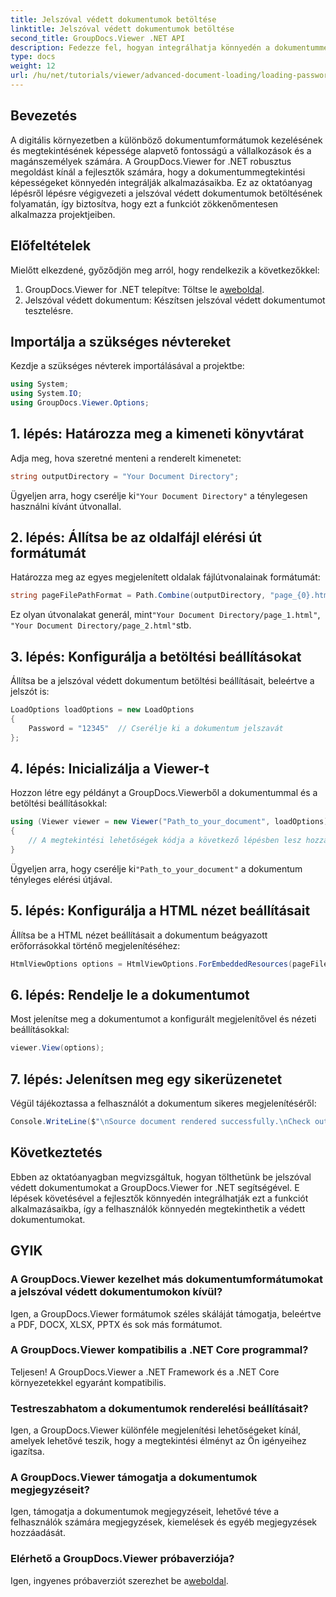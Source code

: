 ```yaml
---
title: Jelszóval védett dokumentumok betöltése
linktitle: Jelszóval védett dokumentumok betöltése
second_title: GroupDocs.Viewer .NET API
description: Fedezze fel, hogyan integrálhatja könnyedén a dokumentummegtekintési képességeket .NET-alkalmazásaiba a GroupDocs.Viewer segítségével. Ez az oktatóanyag átfogó, lépésenkénti útmutatót nyújt.
type: docs
weight: 12
url: /hu/net/tutorials/viewer/advanced-document-loading/loading-password-protected-document/
---
```

## Bevezetés

A digitális környezetben a különböző dokumentumformátumok kezelésének és megtekintésének képessége alapvető fontosságú a vállalkozások és a magánszemélyek számára. A GroupDocs.Viewer for .NET robusztus megoldást kínál a fejlesztők számára, hogy a dokumentummegtekintési képességeket könnyedén integrálják alkalmazásaikba. Ez az oktatóanyag lépésről lépésre végigvezeti a jelszóval védett dokumentumok betöltésének folyamatán, így biztosítva, hogy ezt a funkciót zökkenőmentesen alkalmazza projektjeiben.

## Előfeltételek

Mielőtt elkezdené, győződjön meg arról, hogy rendelkezik a következőkkel:

1.  GroupDocs.Viewer for .NET telepítve: Töltse le a[weboldal](https://releases.groupdocs.com/viewer/net/).
2. Jelszóval védett dokumentum: Készítsen jelszóval védett dokumentumot tesztelésre.

## Importálja a szükséges névtereket

Kezdje a szükséges névterek importálásával a projektbe:

```csharp
using System;
using System.IO;
using GroupDocs.Viewer.Options;
```

## 1. lépés: Határozza meg a kimeneti könyvtárat

Adja meg, hova szeretné menteni a renderelt kimenetet:

```csharp
string outputDirectory = "Your Document Directory";
```
 Ügyeljen arra, hogy cserélje ki`"Your Document Directory"` a ténylegesen használni kívánt útvonallal.

## 2. lépés: Állítsa be az oldalfájl elérési út formátumát

Határozza meg az egyes megjelenített oldalak fájlútvonalainak formátumát:

```csharp
string pageFilePathFormat = Path.Combine(outputDirectory, "page_{0}.html");
```

 Ez olyan útvonalakat generál, mint`"Your Document Directory/page_1.html"`, `"Your Document Directory/page_2.html"`stb.

## 3. lépés: Konfigurálja a betöltési beállításokat

Állítsa be a jelszóval védett dokumentum betöltési beállításait, beleértve a jelszót is:

```csharp
LoadOptions loadOptions = new LoadOptions
{
    Password = "12345"  // Cserélje ki a dokumentum jelszavát
};
```

## 4. lépés: Inicializálja a Viewer-t

Hozzon létre egy példányt a GroupDocs.Viewerből a dokumentummal és a betöltési beállításokkal:

```csharp
using (Viewer viewer = new Viewer("Path_to_your_document", loadOptions))
{
    // A megtekintési lehetőségek kódja a következő lépésben lesz hozzáadva.
}
```
 Ügyeljen arra, hogy cserélje ki`"Path_to_your_document"` a dokumentum tényleges elérési útjával.

## 5. lépés: Konfigurálja a HTML nézet beállításait

Állítsa be a HTML nézet beállításait a dokumentum beágyazott erőforrásokkal történő megjelenítéséhez:

```csharp
HtmlViewOptions options = HtmlViewOptions.ForEmbeddedResources(pageFilePathFormat);
```

## 6. lépés: Rendelje le a dokumentumot

Most jelenítse meg a dokumentumot a konfigurált megjelenítővel és nézeti beállításokkal:

```csharp
viewer.View(options);
```

## 7. lépés: Jelenítsen meg egy sikerüzenetet

Végül tájékoztassa a felhasználót a dokumentum sikeres megjelenítéséről:

```csharp
Console.WriteLine($"\nSource document rendered successfully.\nCheck output in {outputDirectory}.");
```

## Következtetés

Ebben az oktatóanyagban megvizsgáltuk, hogyan tölthetünk be jelszóval védett dokumentumokat a GroupDocs.Viewer for .NET segítségével. E lépések követésével a fejlesztők könnyedén integrálhatják ezt a funkciót alkalmazásaikba, így a felhasználók könnyedén megtekinthetik a védett dokumentumokat.

## GYIK

### A GroupDocs.Viewer kezelhet más dokumentumformátumokat a jelszóval védett dokumentumokon kívül?

Igen, a GroupDocs.Viewer formátumok széles skáláját támogatja, beleértve a PDF, DOCX, XLSX, PPTX és sok más formátumot.

### A GroupDocs.Viewer kompatibilis a .NET Core programmal?

Teljesen! A GroupDocs.Viewer a .NET Framework és a .NET Core környezetekkel egyaránt kompatibilis.

### Testreszabhatom a dokumentumok renderelési beállításait?

Igen, a GroupDocs.Viewer különféle megjelenítési lehetőségeket kínál, amelyek lehetővé teszik, hogy a megtekintési élményt az Ön igényeihez igazítsa.

### A GroupDocs.Viewer támogatja a dokumentumok megjegyzéseit?

Igen, támogatja a dokumentumok megjegyzéseit, lehetővé téve a felhasználók számára megjegyzések, kiemelések és egyéb megjegyzések hozzáadását.

### Elérhető a GroupDocs.Viewer próbaverziója?

 Igen, ingyenes próbaverziót szerezhet be a[weboldal](https://releases.groupdocs.com/).